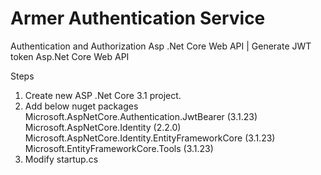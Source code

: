 # Armer Authentication Service
Authentication and Authorization Asp .Net Core Web API | Generate JWT token Asp.Net Core Web API

Steps
1) Create new ASP .Net Core 3.1 project.
2) Add below nuget packages
   Microsoft.AspNetCore.Authentication.JwtBearer (3.1.23)
   Microsoft.AspNetCore.Identity (2.2.0)
   Microsoft.AspNetCore.Identity.EntityFrameworkCore (3.1.23)
   Microsoft.EntityFrameworkCore.Tools (3.1.23)
3) Modify startup.cs
